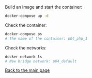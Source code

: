 Build an image and start the container:

```bash
docker-compose up -d
```

Check the container:

```bash
docker-compose ps
# The name of the container: p04_php_1
```

Check the networks:

```bash
docker network ls
# New bridge network: p04_default
```

[Back to the main page](../../README.md)